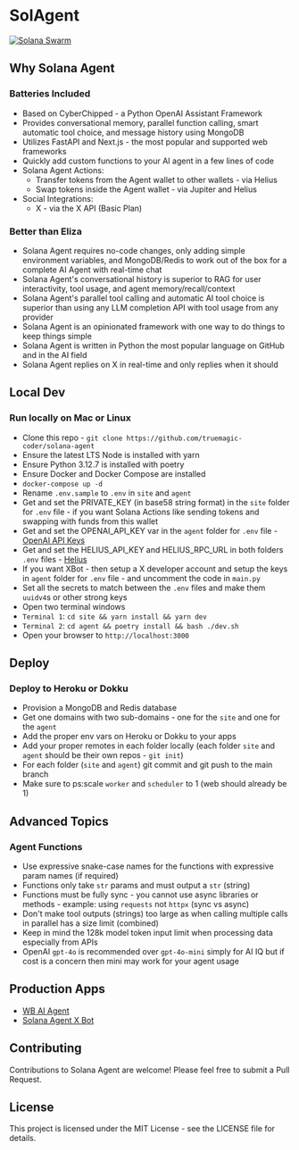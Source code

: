 # SolAgent

[![Solana Swarm](https://resimlink.com/FwoN6IcnAR)](https://solana-agent.com)

## Why Solana Agent

### Batteries Included
* Based on CyberChipped - a Python OpenAI Assistant Framework
* Provides conversational memory, parallel function calling, smart automatic tool choice, and message history using MongoDB
* Utilizes FastAPI and Next.js - the most popular and supported web frameworks 
* Quickly add custom functions to your AI agent in a few lines of code
* Solana Agent Actions: 
    * Transfer tokens from the Agent wallet to other wallets - via Helius
    * Swap tokens inside the Agent wallet - via Jupiter and Helius
* Social Integrations: 
    * X - via the X API (Basic Plan)

### Better than Eliza
* Solana Agent requires no-code changes, only adding simple environment variables, and MongoDB/Redis to work out of the box for a complete AI Agent with real-time chat
* Solana Agent's conversational history is superior to RAG for user interactivity, tool usage, and agent memory/recall/context
* Solana Agent's parallel tool calling and automatic AI tool choice is superior than using any LLM completion API with tool usage from any provider
* Solana Agent is an opinionated framework with one way to do things to keep things simple
* Solana Agent is written in Python the most popular language on GitHub and in the AI field
* Solana Agent replies on X in real-time and only replies when it should

## Local Dev

###  Run locally on Mac or Linux
* Clone this repo - `git clone https://github.com/truemagic-coder/solana-agent`
* Ensure the latest LTS Node is installed with yarn
* Ensure Python 3.12.7 is installed with poetry
* Ensure Docker and Docker Compose are installed
* `docker-compose up -d`
* Rename `.env.sample` to `.env` in `site` and `agent`
* Get and set the PRIVATE_KEY (in base58 string format) in the `site` folder for `.env` file - if you want Solana Actions like sending tokens and swapping with funds from this wallet
* Get and set the OPENAI_API_KEY var in the `agent` folder for `.env` file - [OpenAI API Keys](https://platform.openai.com/api-keys)
* Get and set the HELIUS_API_KEY and HELIUS_RPC_URL in both folders `.env` files - [Helius](https://helius.dev)
* If you want XBot - then setup a X developer account and setup the keys in `agent` folder for `.env` file - and uncomment the code in `main.py`
* Set all the secrets to match between the `.env` files and make them `uuidv4`s or other strong keys
* Open two terminal windows
* `Terminal 1`: `cd site && yarn install && yarn dev`
* `Terminal 2`: `cd agent && poetry install && bash ./dev.sh`
* Open your browser to `http://localhost:3000`

## Deploy

### Deploy to Heroku or Dokku
* Provision a MongoDB and Redis database
* Get one domains with two sub-domains - one for the `site` and one for the `agent`
* Add the proper env vars on Heroku or Dokku to your apps
* Add your proper remotes in each folder locally (each folder `site` and `agent` should be their own repos - `git init`)
* For each folder (`site` and `agent`) git commit and git push to the main branch
* Make sure to ps:scale `worker` and `scheduler` to 1 (web should already be 1)

## Advanced Topics

### Agent Functions
* Use expressive snake-case names for the functions with expressive param names (if required)
* Functions only take `str` params and must output a `str` (string)
* Functions must be fully sync - you cannot use async libraries or methods - example: using `requests` not `httpx` (sync vs async)
* Don't make tool outputs (strings) too large as when calling multiple calls in parallel has a size limit (combined)
* Keep in mind the 128k model token input limit when processing data especially from APIs
* OpenAI `gpt-4o` is recommended over `gpt-4o-mini` simply for AI IQ but if cost is a concern then mini may work for your agent usage

## Production Apps
* [WB AI Agent](https://ai.walletbubbles.com)
* [Solana Agent X Bot](https://solana-agent.com)

## Contributing
Contributions to Solana Agent are welcome! Please feel free to submit a Pull Request.

## License
This project is licensed under the MIT License - see the LICENSE file for details.
